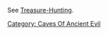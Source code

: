 See [Treasure-Hunting](Treasure-Hunting "wikilink").

[Category: Caves Of Ancient
Evil](Category:_Caves_Of_Ancient_Evil "wikilink")
